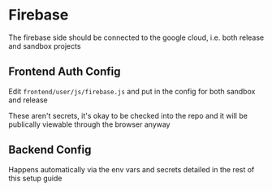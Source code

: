 # Firebase

The firebase side should be connected to the google cloud, i.e. both release and sandbox projects

## Frontend Auth Config

Edit `frontend/user/js/firebase.js` and put in the config for both sandbox and release

These aren't secrets, it's okay to be checked into the repo and it will be publically viewable through the browser anyway

## Backend Config

Happens automatically via the env vars and secrets detailed in the rest of this setup guide
